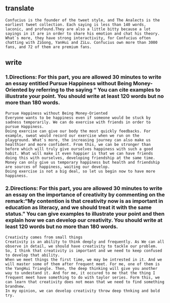 ## translate  
    Confucius is the founder of the tweet style, and The Analects is the earliest tweet collection. Each saying is less than 140 words, laconic, and profound.They are also a little bitty because a lot sayings in it are in order to share his emotion and chat his theory. What`s more, they have strong interactivity, for Confucius often chatting with ZiGong, YanHui and ZiLu. Confucius own more than 3000 fans, and 72 of them are premium fans.  
## write  
###  1.Directions: For this part, you are allowed 30 minutes to write an essay entitled Pursue Happiness without Being Money-Oriented by referring to the saying “ You can cite examples to illustrate your point. You should write at least 120 words but no more than 180 words.  
    Pursue Happiness without Being Money-Oriented
    Everyone wants to be happiness even if someone would be stuck by sadness temporarily. We can do exercise with friends in order to pursue Happiness.  
    Doing exercise can give our body the most quickly feedbacks. For example, sweat would record our exercise when we run on the playground. What`s more, the increasing journey can also make us healthier and more confident. From this, we can be stronger than before which will truly give ourselves happiness with such a good habit. What will make it even happier is that we can have friends doing this with ourselves, developing friendship at the same time. Money can only give us temporary happiness but health and friendship are sources of happiness, waiting our develop.  
    Doing exercise is not a big deal, so let us begin now to have more happiness.  
### 2.Directions: For this part, you are allowed 30 minutes to write an essay on the importance of creativity by commenting on the remark:“My contention is that creativity now is as important in education as literacy, and we should treat it with the same status.” You can give examples to illustrate your point and then explain how we can develop our creativity. You should write at least 120 words but no more than 180 words.
    Creativity comes from small things
    Creativity is an ability to think deeply and frequently. As We can all observe in detail, we should have creativity to tackle our problem. So, I think that creativity is important and we need to keep confused to develop that ability.
    When we meet things the first time, we may be intrested in it. And we will master some of them after frequent meet. For me, one of them is the YangHui Triangle. Then, the deep thinking will give you another way to undestand it. And for me, it occured to me that the thing I frequent meet have something to do with taylor series. Form this, we can learn that creativity does not mean that we need to find something brandnew.
    In my opinion, we can develop creativity throw deep thnking and bold try.